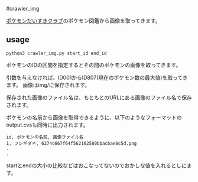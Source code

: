 #crawler_img

[ポケモンだいすきクラブ](https://www.pokemon.jp/)のポケモン図鑑から画像を取ってきます。

## usage

```
python3 crawler_img.py start_id end_id
```

ポケモンのIDの区間を指定するとその間のポケモンの画像を取ってきます。

引数を与えなければ、ID001からID807(現在のポケモン数の最大値)を取ってきます。
画像はimg/に保存されます。

保存された画像のファイル名は、もともとのURLにある画像のファイル名で保存されます。

ポケモンの名前から画像を取得できるように、以下のようなフォーマットのoutput.cvsも同時に出力されます。

```
id, ポケモンの名前, 画像ファイル名
1, フシギダネ, 6274c667f64f562162580bbacbae8c5d.png
.
.
```

startとendの大小の比較などはおこなってないのでおかしな値を入れるとしにます。
